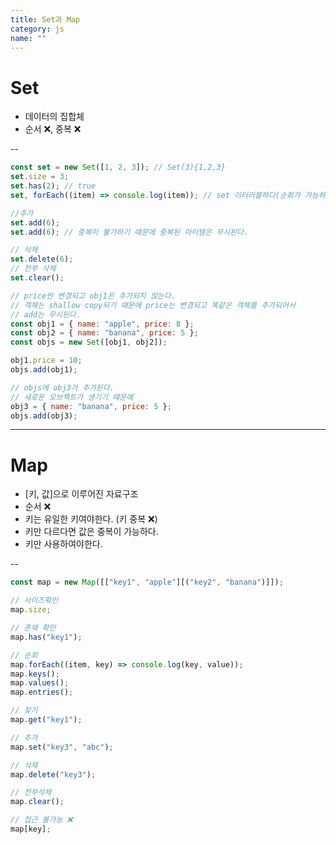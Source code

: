 ```yaml
---
title: Set과 Map
category: js
name: ""
---
```


# Set

- 데이터의 집합체
- 순서 ❌, 중복 ❌

-- <br />

```javascript
const set = new Set([1, 2, 3]); // Set(3){1,2,3}
set.size = 3;
set.has(2); // true
set, forEach((item) => console.log(item)); // set 이터러블하다(순회가 가능하다)

//추가
set.add(6);
set.add(6); // 중복이 불가하기 때문에 중복된 아이템은 무시된다.

// 삭제
set.delete(6);
// 전부 삭제
set.clear();

// price만 변경되고 obj1은 추가되지 않는다.
// 객체는 shallow copy되기 때문에 price는 변경되고 똑같은 객체를 추가되어서
// add는 무시된다.
const obj1 = { name: "apple", price: 8 };
const obj2 = { name: "banana", price: 5 };
const objs = new Set([obj1, obj2]);

obj1.price = 10;
objs.add(obj1);

// objs에 obj3가 추가된다.
// 새로운 오브젝트가 생기기 떄문에
obj3 = { name: "banana", price: 5 };
objs.add(obj3);
```

---

# Map

- [키, 값]으로 이루어진 자료구조
- 순서 ❌
- 키는 유일한 키여야한다. (키 중복 ❌)
- 키만 다르다면 값은 중복이 가능하다.
- 키만 사용하여야한다.

--<br />

```javascript
const map = new Map([["key1", "apple"][("key2", "banana")]]);

// 사이즈확인
map.size;

// 존재 확인
map.has("key1");

// 순회
map.forEach((item, key) => console.log(key, value));
map.keys();
map.values();
map.entries();

// 찾기
map.get("key1");

// 추가
map.set("key3", "abc");

// 삭제
map.delete("key3");

// 전부삭제
map.clear();

// 접근 불가능 ❌
map[key];
```
